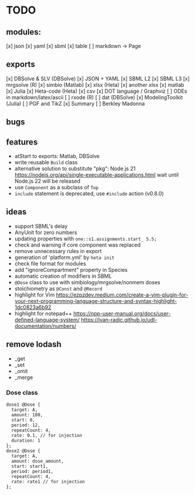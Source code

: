# TODO

## modules:

[x] json
[x] yaml
[x] sbml
[x] table
[ ] markdown -> Page

## exports

[x] DBSolve & SLV (DBSolve)
[x] JSON + YAML
[x] SBML L2
[x] SBML L3
[x] mrgsolve (R)
[x] simbio (Matlab)
[x] xlsx (Heta)
[x] another xlsx
[x] matlab
[x] Julia
[x] Heta-code (Heta)
[x] csv
[x] DOT language / Graphviz
[ ] ODEs in markdown/latex/ascii
[ ] rxode (R)
[ ] dat (DBSolve)
[x] ModelingToolkit (Julia)
[ ] PGF and TikZ
[x] Summary
[ ] Berkley Madonna

## bugs


## features

- atStart to exports: Matlab, DBSolve
- write reusable `Build` class
- alternative solution to substitute "pkg": Node.js 21 https://nodejs.org/api/single-executable-applications.html
  wait until Node.js 22 will be released
- use `Component` as a subclass of `Top`
- `include` statement is deprecated, use `#include` action (v0.8.0)

## ideas

- support SBML's delay
- AnyUnit for zero numbers
- updating properties with `one::s1.assignments.start_ 5.5;`
- check and warning if core component was replaced
- remove unnecessary rules in export
- generation of 'platform.yml' by `heta init`
- check file format for modules
- add "ignoreCompartment" property in Species
- automatic creation of modifiers in SBML
- `@Dose` class to use with simbiology/mrgsolve/nonmem doses
- stoichiometry as `@Const` and `@Record`
- highlight for Vim https://ezpzdev.medium.com/create-a-vim-plugin-for-your-next-programming-language-structure-and-syntax-highlight-1dc0823a6b92
- highlight for notepad++ https://npp-user-manual.org/docs/user-defined-language-system/ https://ivan-radic.github.io/udl-documentation/numbers/ 

## remove lodash

- _get
- _set
- _omit
- _merge

### Dose class

```heta
dose1 @Dose {
  target: A,
  amount: 100,
  start: 0,
  period: 12,
  repeatCount: 4,
  rate: 0.1, // for injection
  duration: 1
};
dose2 @Dose {
  target: A,
  amount: dose_amount,
  start: start1,
  period: period1,
  repeatCount: 4,
  rate: rate1 // for injection
};
```
